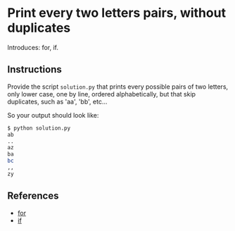 # Print every two letters pairs, without duplicates

Introduces: for, if.

## Instructions

Provide the script `solution.py` that prints every possible pairs of two letters, only lower case, one by
line, ordered alphabetically, but that skip duplicates, such as 'aa', 'bb', etc...

So your output should look like:

```bash
$ python solution.py
ab
..
az
ba
bc
,,
zy
```

## References
 - [for](https://docs.python.org/3/tutorial/controlflow.html#for-statements)
 - [if](https://docs.python.org/3/tutorial/controlflow.html#if-statements)
